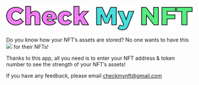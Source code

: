![image](./src/images/logo.png)



Do you know how your NFT’s assets are stored? No one wants to have this  ![ ](./src/images/unknown.png) for their NFTs!


Thanks to this app, all you need is to enter your NFT address & token number to see the strength of your NFT’s assets!

If you have any feedback, please email [checkmynft@gmail.com](mailto:checkmynft@gmail.com)
